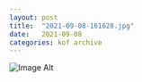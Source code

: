 ```yaml
---
layout:	post
title:	"2021-09-08-161628.jpg"
date:	2021-09-08
categories:	kof archive
---
```


![Image Alt](https://k0f.github.io/assets/2021-09-08-161628.jpg)